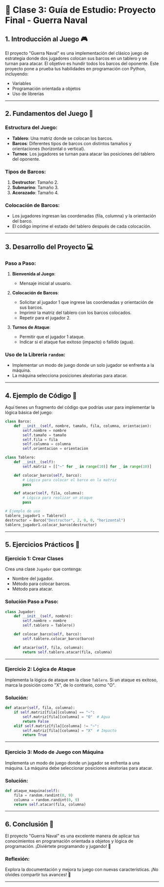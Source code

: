 # 🚢 Clase 3: Guía de Estudio: Proyecto Final - Guerra Naval

## 1. **Introducción al Juego** 🎮

El proyecto "Guerra Naval" es una implementación del clásico juego de estrategia donde dos jugadores colocan sus barcos en un tablero y se turnan para atacar. El objetivo es hundir todos los barcos del oponente. Este proyecto pone a prueba tus habilidades en programación con Python, incluyendo:

- Variables
- Programación orientada a objetos
- Uso de librerías

---

## 2. **Fundamentos del Juego** 🧩

### **Estructura del Juego:**

- **Tablero**: Una matriz donde se colocan los barcos.
- **Barcos**: Diferentes tipos de barcos con distintos tamaños y orientaciones (horizontal o vertical).
- **Turnos**: Los jugadores se turnan para atacar las posiciones del tablero del oponente.

### **Tipos de Barcos:**

1. **Destructor**: Tamaño 2.
2. **Submarino**: Tamaño 3.
3. **Acorazado**: Tamaño 4.

### **Colocación de Barcos:**

- Los jugadores ingresan las coordenadas (fila, columna) y la orientación del barco.
- El código imprime el estado del tablero después de cada colocación.

---

## 3. **Desarrollo del Proyecto** 💻

### **Paso a Paso:**

1. **Bienvenida al Juego**:

   - Mensaje inicial al usuario.
2. **Colocación de Barcos**:

   - Solicitar al jugador 1 que ingrese las coordenadas y orientación de sus barcos.
   - Imprimir la matriz del tablero con los barcos colocados.
   - Repetir para el jugador 2.
3. **Turnos de Ataque**:

   - Permitir que el jugador 1 ataque.
   - Indicar si el ataque fue exitoso (impacto) o fallido (agua).

### **Uso de la Librería `random`**:

- Implementar un modo de juego donde un solo jugador se enfrenta a la máquina.
- La máquina selecciona posiciones aleatorias para atacar.

---

## 4. **Ejemplo de Código** 📜

Aquí tienes un fragmento del código que podrías usar para implementar la lógica básica del juego:

```python
class Barco:
    def __init__(self, nombre, tamaño, fila, columna, orientacion):
        self.nombre = nombre
        self.tamaño = tamaño
        self.fila = fila
        self.columna = columna
        self.orientacion = orientacion

class Tablero:
    def __init__(self):
        self.matriz = [["~" for _ in range(10)] for _ in range(10)]

    def colocar_barco(self, barco):
        # Lógica para colocar el barco en la matriz
        pass

    def atacar(self, fila, columna):
        # Lógica para realizar un ataque
        pass

# Ejemplo de uso
tablero_jugador1 = Tablero()
destructor = Barco("Destructor", 2, 0, 0, "horizontal")
tablero_jugador1.colocar_barco(destructor)
```

---

## 5. **Ejercicios Prácticos** 🚀

### **Ejercicio 1: Crear Clases**

Crea una clase `Jugador` que contenga:

- Nombre del jugador.
- Método para colocar barcos.
- Método para atacar.

### **Solución Paso a Paso:**

```python
class Jugador:
    def __init__(self, nombre):
        self.nombre = nombre
        self.tablero = Tablero()

    def colocar_barco(self, barco):
        self.tablero.colocar_barco(barco)

    def atacar(self, fila, columna):
        return self.tablero.atacar(fila, columna)
```

---

### **Ejercicio 2: Lógica de Ataque**

Implementa la lógica de ataque en la clase `Tablero`. Si un ataque es exitoso, marca la posición como "X", de lo contrario, como "O".

### **Solución:**

```python
def atacar(self, fila, columna):
    if self.matriz[fila][columna] == "~":
        self.matriz[fila][columna] = "O"  # Agua
        return False
    elif self.matriz[fila][columna] != "~":
        self.matriz[fila][columna] = "X"  # Impacto
        return True
```

---

### **Ejercicio 3: Modo de Juego con Máquina**

Implementa un modo de juego donde un jugador se enfrenta a una máquina. La máquina debe seleccionar posiciones aleatorias para atacar.

### **Solución:**

```python
def ataque_maquina(self):
    fila = random.randint(0, 9)
    columna = random.randint(0, 9)
    return self.atacar(fila, columna)
```

---

## 6. **Conclusión** 🎉

El proyecto "Guerra Naval" es una excelente manera de aplicar tus conocimientos en programación orientada a objetos y lógica de programación. ¡Diviértete programando y jugando! 🎈

### **Reflexión:**

Explora la documentación y mejora tu juego con nuevas características. ¡No olvides compartir tus avances! 🚀

---
